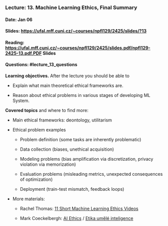 ### Lecture: 13. Machine Learning Ethics, Final Summary
#### Date: Jan 06
#### Slides: https://ufal.mff.cuni.cz/~courses/npfl129/2425/slides/?13
#### Reading: https://ufal.mff.cuni.cz/~courses/npfl129/2425/slides.pdf/npfl129-2425-13.pdf,PDF Slides
#### Questions: #lecture_13_questions

**Learning objectives.** After the lecture you should be able to

- Explain what main theoretical ethical frameworks are.

- Reason about ethical problems in various stages of developing ML System.

**Covered topics** and where to find more:

- Main ethical frameworks: deontology, utilitarism

- Ethical problem examples

  - Problem definition (some tasks are inherently problematic)

  - Data collection (biases, unethical acquisition)

  - Modeling problems (bias amplification via discretization, privacy violation via memorization)

  - Evaluation problems (misleading metrics, unexpected consequences of optimization)

  - Deployment (train-test mismatch, feedback loops)

- More materials:

  - Rachel Thomas: [11 Short Machine Learning Ethics Videos](https://www.youtube.com/playlist?list=PLtmWHNX-gukIU6V33Bc8eP8OD41I4GywR)

  - Mark Coeckelbergh: [AI Ethics](https://mitpress.mit.edu/9780262538190/ai-ethics) / [Etika umělé inteligence](https://www.databazeknih.cz/knihy/etika-umele-inteligence-516976)
